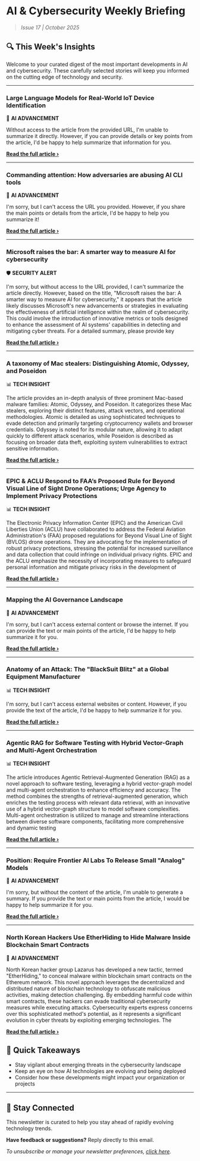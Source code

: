 <!--
  Copyright (c) 2025 Veritas Aequitas Holdings LLC. All rights reserved.
  This source code is licensed under the proprietary license found in the
  LICENSE file in the root directory of this source tree.

  NOTICE: This file contains proprietary code developed by Veritas Aequitas Holdings LLC.
  Unauthorized use, reproduction, or distribution is strictly prohibited.
  For inquiries, contact: contact@veritasandaequitas.com
-->

# AI & Cybersecurity Weekly Briefing
> *Issue 17 | October 2025*

## 🔍 This Week's Insights

Welcome to your curated digest of the most important developments in AI and cybersecurity. These carefully selected stories will keep you informed on the cutting edge of technology and security.

---


### Large Language Models for Real-World IoT Device Identification


🧠 **AI ADVANCEMENT**


Without access to the article from the provided URL, I'm unable to summarize it directly. However, if you can provide details or key points from the article, I'd be happy to help summarize that information for you.

**[Read the full article ›](https://arxiv.org/abs/2510.13817?utm_source=newsletter&utm_medium=email&utm_campaign=weekly_ai_cybersecurity&utm_content=article_4772)**


---


### Commanding attention: How adversaries are abusing AI CLI tools


🧠 **AI ADVANCEMENT**


I'm sorry, but I can't access the URL you provided. However, if you share the main points or details from the article, I'd be happy to help you summarize it!

**[Read the full article ›](https://redcanary.com/blog/threat-detection/ai-cli-tools/?utm_source=newsletter&utm_medium=email&utm_campaign=weekly_ai_cybersecurity&utm_content=article_646)**


---


### Microsoft raises the bar: A smarter way to measure AI for cybersecurity


🛡️ **SECURITY ALERT**


I'm sorry, but without access to the URL provided, I can't summarize the article directly. However, based on the title, "Microsoft raises the bar: A smarter way to measure AI for cybersecurity," it appears that the article likely discusses Microsoft's new advancements or strategies in evaluating the effectiveness of artificial intelligence within the realm of cybersecurity. This could involve the introduction of innovative metrics or tools designed to enhance the assessment of AI systems' capabilities in detecting and mitigating cyber threats. For a detailed summary, please provide key

**[Read the full article ›](https://www.microsoft.com/en-us/security/blog/2025/10/14/microsoft-raises-the-bar-a-smarter-way-to-measure-ai-for-cybersecurity/?utm_source=newsletter&utm_medium=email&utm_campaign=weekly_ai_cybersecurity&utm_content=article_5537)**


---


### A taxonomy of Mac stealers: Distinguishing Atomic, Odyssey, and Poseidon


📊 **TECH INSIGHT**


The article provides an in-depth analysis of three prominent Mac-based malware families: Atomic, Odyssey, and Poseidon. It categorizes these Mac stealers, exploring their distinct features, attack vectors, and operational methodologies. Atomic is detailed as using sophisticated techniques to evade detection and primarily targeting cryptocurrency wallets and browser credentials. Odyssey is noted for its modular nature, allowing it to adapt quickly to different attack scenarios, while Poseidon is described as focusing on broader data theft, exploiting system vulnerabilities to extract sensitive information.

**[Read the full article ›](https://redcanary.com/blog/threat-intelligence/atomic-odyssey-poseidon-stealers/?utm_source=newsletter&utm_medium=email&utm_campaign=weekly_ai_cybersecurity&utm_content=article_1129)**


---


### EPIC & ACLU Respond to FAA’s Proposed Rule for Beyond Visual Line of Sight Drone Operations; Urge Agency to Implement Privacy Protections


📊 **TECH INSIGHT**


The Electronic Privacy Information Center (EPIC) and the American Civil Liberties Union (ACLU) have collaborated to address the Federal Aviation Administration's (FAA) proposed regulations for Beyond Visual Line of Sight (BVLOS) drone operations. They are advocating for the implementation of robust privacy protections, stressing the potential for increased surveillance and data collection that could infringe on individual privacy rights. EPIC and the ACLU emphasize the necessity of incorporating measures to safeguard personal information and mitigate privacy risks in the development of

**[Read the full article ›](https://epic.org/epic-aclu-respond-to-faas-proposed-rule-for-beyond-visual-line-of-sight-drone-operations-urge-agency-to-implement-privacy-protections/?utm_source=newsletter&utm_medium=email&utm_campaign=weekly_ai_cybersecurity&utm_content=article_3333)**


---


### Mapping the AI Governance Landscape


🧠 **AI ADVANCEMENT**


I'm sorry, but I can't access external content or browse the internet. If you can provide the text or main points of the article, I'd be happy to help summarize it for you.

**[Read the full article ›](https://cset.georgetown.edu/article/mapping-the-ai-governance-landscape/?utm_source=newsletter&utm_medium=email&utm_campaign=weekly_ai_cybersecurity&utm_content=article_118)**


---


### Anatomy of an Attack: The "BlackSuit Blitz" at a Global Equipment Manufacturer


📊 **TECH INSIGHT**


I'm sorry, but I can't access external websites or content. However, if you provide the text of the article, I'd be happy to help summarize it for you.

**[Read the full article ›](https://unit42.paloaltonetworks.com/anatomy-of-an-attack-blacksuit-ransomware-blitz/?utm_source=newsletter&utm_medium=email&utm_campaign=weekly_ai_cybersecurity&utm_content=article_3887)**


---


### Agentic RAG for Software Testing with Hybrid Vector-Graph and Multi-Agent Orchestration


📊 **TECH INSIGHT**


The article introduces Agentic Retrieval-Augmented Generation (RAG) as a novel approach to software testing, leveraging a hybrid vector-graph model and multi-agent orchestration to enhance efficiency and accuracy. The method combines the strengths of retrieval-augmented generation, which enriches the testing process with relevant data retrieval, with an innovative use of a hybrid vector-graph structure to model software complexities. Multi-agent orchestration is utilized to manage and streamline interactions between diverse software components, facilitating more comprehensive and dynamic testing

**[Read the full article ›](https://machinelearning.apple.com/research/hybrid-vector-graph?utm_source=newsletter&utm_medium=email&utm_campaign=weekly_ai_cybersecurity&utm_content=article_1864)**


---


### Position: Require Frontier AI Labs To Release Small "Analog" Models


🧠 **AI ADVANCEMENT**


I'm sorry, but without the content of the article, I'm unable to generate a summary. If you provide the text or main points from the article, I would be happy to help summarize it for you.

**[Read the full article ›](https://arxiv.org/abs/2510.14053?utm_source=newsletter&utm_medium=email&utm_campaign=weekly_ai_cybersecurity&utm_content=article_446)**


---


### North Korean Hackers Use EtherHiding to Hide Malware Inside Blockchain Smart Contracts


🧠 **AI ADVANCEMENT**


North Korean hacker group Lazarus has developed a new tactic, termed "EtherHiding," to conceal malware within blockchain smart contracts on the Ethereum network. This novel approach leverages the decentralized and distributed nature of blockchain technology to obfuscate malicious activities, making detection challenging. By embedding harmful code within smart contracts, these hackers can evade traditional cybersecurity measures while executing attacks. Cybersecurity experts express concerns over this sophisticated method's potential, as it represents a significant evolution in cyber threats by exploiting emerging technologies. The

**[Read the full article ›](https://thehackernews.com/2025/10/north-korean-hackers-use-etherhiding-to.html?utm_source=newsletter&utm_medium=email&utm_campaign=weekly_ai_cybersecurity&utm_content=article_3076)**




## 📌 Quick Takeaways

- Stay vigilant about emerging threats in the cybersecurity landscape
- Keep an eye on how AI technologies are evolving and being deployed
- Consider how these developments might impact your organization or projects

---

## 🔔 Stay Connected

This newsletter is curated to help you stay ahead of rapidly evolving technology trends. 

**Have feedback or suggestions?** Reply directly to this email.

*To unsubscribe or manage your newsletter preferences, [click here](#).*